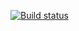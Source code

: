 [![Build status](https://ci.appveyor.com/api/projects/status/6eb3t8y1w7kvo8b9?svg=true)](https://ci.appveyor.com/project/Evgeniakoch/autotestingweb)
